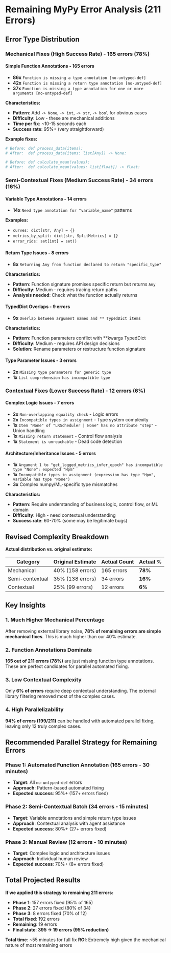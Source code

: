 # Remaining MyPy Error Analysis (211 Errors)

## Error Type Distribution

### Mechanical Fixes (High Success Rate) - 165 errors (78%)

#### Simple Function Annotations - 165 errors
- **86x** `Function is missing a type annotation [no-untyped-def]`
- **42x** `Function is missing a return type annotation [no-untyped-def]` 
- **37x** `Function is missing a type annotation for one or more arguments [no-untyped-def]`

**Characteristics:**
- **Pattern**: Add `-> None`, `-> int`, `-> str`, `-> bool` for obvious cases
- **Difficulty**: Low - these are mechanical additions
- **Time per fix**: ~10-15 seconds each
- **Success rate**: 95%+ (very straightforward)

**Example fixes:**
```python
# Before: def process_data(items):
# After:  def process_data(items: list[Any]) -> None:

# Before: def calculate_mean(values):  
# After:  def calculate_mean(values: list[float]) -> float:
```

### Semi-Contextual Fixes (Medium Success Rate) - 34 errors (16%)

#### Variable Type Annotations - 14 errors
- **14x** `Need type annotation for "variable_name"` patterns
  
**Examples:**
- `curves: dict[str, Any] = {}`
- `metrics_by_split: dict[str, SplitMetrics] = {}`
- `error_rids: set[int] = set()`

#### Return Type Issues - 8 errors
- **8x** `Returning Any from function declared to return "specific_type"`

**Characteristics:**
- **Pattern**: Function signature promises specific return but returns `Any`
- **Difficulty**: Medium - requires tracing return paths
- **Analysis needed**: Check what the function actually returns

#### TypedDict Overlaps - 9 errors  
- **9x** `Overlap between argument names and ** TypedDict items`

**Characteristics:**
- **Pattern**: Function parameters conflict with **kwargs TypedDict
- **Difficulty**: Medium - requires API design decisions
- **Solution**: Rename parameters or restructure function signature

#### Type Parameter Issues - 3 errors
- **2x** `Missing type parameters for generic type`
- **1x** `List comprehension has incompatible type`

### Contextual Fixes (Lower Success Rate) - 12 errors (6%)

#### Complex Logic Issues - 7 errors
- **2x** `Non-overlapping equality check` - Logic errors
- **2x** `Incompatible types in assignment` - Type system complexity  
- **1x** `Item "None" of "LRScheduler | None" has no attribute "step"` - Union handling
- **1x** `Missing return statement` - Control flow analysis
- **1x** `Statement is unreachable` - Dead code detection

#### Architecture/Inheritance Issues - 5 errors
- **1x** `Argument 1 to "get_logged_metrics_infer_epoch" has incompatible type "None"; expected "Hpm"`
- **1x** `Incompatible types in assignment (expression has type "Hpm", variable has type "None")`
- **3x** Complex numpy/ML-specific type mismatches

**Characteristics:**
- **Pattern**: Require understanding of business logic, control flow, or ML domain
- **Difficulty**: High - need contextual understanding
- **Success rate**: 60-70% (some may be legitimate bugs)

## Revised Complexity Breakdown

**Actual distribution vs. original estimate:**

| Category | Original Estimate | Actual Count | Actual % |
|----------|------------------|--------------|----------|
| Mechanical | 40% (158 errors) | 165 errors | **78%** |
| Semi-contextual | 35% (138 errors) | 34 errors | **16%** |  
| Contextual | 25% (99 errors) | 12 errors | **6%** |

## Key Insights

### 1. Much Higher Mechanical Percentage
After removing external library noise, **78% of remaining errors are simple mechanical fixes**. This is much higher than our 40% estimate.

### 2. Function Annotations Dominate
**165 out of 211 errors (78%)** are just missing function type annotations. These are perfect candidates for parallel automated fixing.

### 3. Low Contextual Complexity
Only **6% of errors** require deep contextual understanding. The external library filtering removed most of the complex cases.

### 4. High Parallelizability
**94% of errors (199/211)** can be handled with automated parallel fixing, leaving only 12 truly complex cases.

## Recommended Parallel Strategy for Remaining Errors

### Phase 1: Automated Function Annotation (165 errors - 30 minutes)
- **Target**: All `no-untyped-def` errors
- **Approach**: Pattern-based automated fixing
- **Expected success**: 95%+ (157+ errors fixed)

### Phase 2: Semi-Contextual Batch (34 errors - 15 minutes)  
- **Target**: Variable annotations and simple return type issues
- **Approach**: Contextual analysis with agent assistance
- **Expected success**: 80%+ (27+ errors fixed)

### Phase 3: Manual Review (12 errors - 10 minutes)
- **Target**: Complex logic and architecture issues  
- **Approach**: Individual human review
- **Expected success**: 70%+ (8+ errors fixed)

## Total Projected Results

**If we applied this strategy to remaining 211 errors:**
- **Phase 1**: 157 errors fixed (95% of 165)
- **Phase 2**: 27 errors fixed (80% of 34)  
- **Phase 3**: 8 errors fixed (70% of 12)
- **Total fixed**: 192 errors
- **Remaining**: 19 errors
- **Final state**: **395 → 19 errors (95% reduction)**

**Total time**: ~55 minutes for full fix
**ROI**: Extremely high given the mechanical nature of most remaining errors